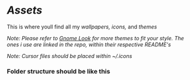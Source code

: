 # *Assets* 

This is where youll find all my *wallpapers, icons,* and *themes*

_Note: Please refer to [Gnome Look](https://www.gnome-look.org/browse?ord=rating) for more themes to fit your style. The ones i use are linked in the repo, within their respective README's_

_Note: Cursor files should be placed within ~/.icons_

### Folder structure should be like this

